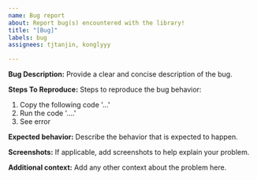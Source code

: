 ```yaml
---
name: Bug report
about: Report bug(s) encountered with the library!
title: "[Bug]"
labels: bug
assignees: tjtanjin, konglyyy

---
```


**Bug Description:**
Provide a clear and concise description of the bug.

**Steps To Reproduce:**
Steps to reproduce the bug behavior:
1. Copy the following code '...'
2. Run the code '....'
3. See error

**Expected behavior:**
Describe the behavior that is expected to happen.

**Screenshots:**
If applicable, add screenshots to help explain your problem.

**Additional context:**
Add any other context about the problem here.